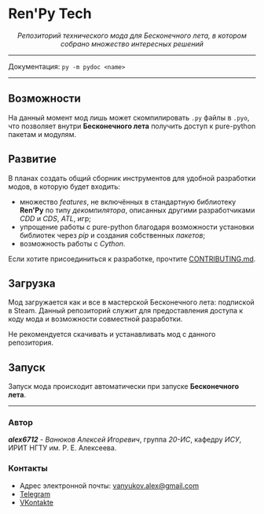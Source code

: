 # Ren'Py Tech

<p align="center">
    <em>Репозиторий технического мода для Бесконечного лета, в котором собрано множество интересных решений</em>
</p>

---

Документация: `py -m pydoc <name>`

---

## Возможности

На данный момент мод лишь может скомпилировать `.py` файлы в `.pyo`, что позволяет
внутри **Бесконечного лета** получить доступ к pure-python пакетам и модулям.

## Развитие

В планах создать общий сборник инструментов для удобной разработки модов, в которую будет
входить:
* множество _features_, не включённых в стандартную библиотеку **Ren'Py** по типу _декомпилятора_,
описанных другими разработчиками _CDD_ и _CDS_, _ATL_, игр;
* упрощение работы с pure-python благодаря возможности установки библиотек через _pip_ и создания
собственных _пакетов_;
* возможность работы с _Cython_.

Если хотите присоединиться к разработке, прочтите [CONTRIBUTING.md](https://github.com/alex6712/renpy-tech/blob/master/CONTRIBUTING.md).

## Загрузка

Мод загружается как и все в мастерской Бесконечного лета: подпиской в Steam.
Данный репозиторий служит для предоставления доступа к коду мода и возможности
совместной разработки.

Не рекомендуется скачивать и устанавливать мод с данного репозитория.

## Запуск

Запуск мода происходит автоматически при запуске **Бесконечного лета**.

***

### Автор

_**alex6712**_ - _Ванюков Алексей Игоревич_, группа _20-ИС_, кафедру _ИСУ_, ИРИТ НГТУ им. Р. Е. Алексеева.

### Контакты

* Адрес электронной почты: vanyukov.alex@gmail.com
* [Telegram](https://t.me/Eclipse6712)
* [VKontakte](https://vk.com/zerolevelmath)
